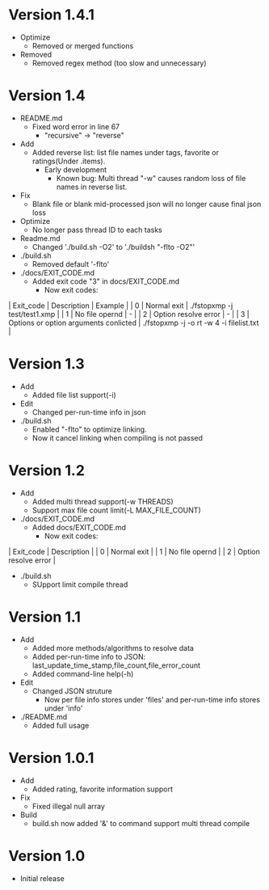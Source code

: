# Version 1.4.1
* Optimize
    * Removed or merged functions
* Removed
    * Removed regex method (too slow and unnecessary)

# Version 1.4
* README.md
    * Fixed word error in line 67
        * "recursive" -> "reverse"
* Add
    * Added reverse list: list file names under tags, favorite or ratings(Under .items).
        * Early development
            * Known bug: Multi thread "-w" causes random loss of file names in reverse list.
* Fix
    * Blank file or blank mid-processed json will no longer cause final json loss
* Optimize
    * No longer pass thread ID to each tasks
* Readme.md
    * Changed './build.sh -O2' to './buildsh "-flto -O2"'
* ./build.sh
    * Removed default '-flto'
* ./docs/EXIT_CODE.md
    * Added exit code "3" in docs/EXIT_CODE.md
        * Now exit codes:

| Exit_code | Description | Example |
| 0 | Normal exit | ./fstopxmp -j test/test1.xmp |
| 1 | No file opernd | - |
| 2 | Option resolve error | - |
| 3 | Options or option arguments conlicted | ./fstopxmp -j -o rt -w 4 -i filelist.txt |

# Version 1.3
* Add
    * Added file list support(-i)
* Edit
    * Changed per-run-time info in json
* ./build.sh
    * Enabled "-flto" to optimize linking.
    * Now it cancel linking when compiling is not passed

# Version 1.2
* Add
    * Added multi thread support(-w THREADS)
    * Support max file count limit(-L MAX\_FILE\_COUNT)
* ./docs/EXIT_CODE.md
    * Added docs/EXIT_CODE.md
        * Now exit codes:

| Exit_code | Description |
| 0 | Normal exit |
| 1 | No file opernd |
| 2 | Option resolve error |

* ./build.sh
    * SUpport limit compile thread


# Version 1.1
* Add
    * Added more methods/algorithms to resolve data
    * Added per-run-time info to JSON: last\_update\_time\_stamp,file\_count,file\_error\_count
    * Added command-line help(-h)
* Edit
    * Changed JSON struture
        * Now per file info stores under 'files' and per-run-time info stores under 'info'
* ./README.md
    * Added full usage

# Version 1.0.1
* Add
    * Added rating, favorite information support
* Fix
    * Fixed illegal null array
* Build
	* build.sh now added '&' to command support multi thread compile

# Version 1.0
* Initial release
